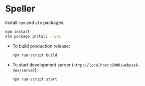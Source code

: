 Speller
=======

Install `npm` and `elm` packages:

```bash
npm install
elm package install --yes
```

* To build production release:

  ```bash
  npm run-script build
  ```

* To start development server (`http://localhost:8000/webpack-dev/server`):

  ```bash
  npm run-script start
  ```
